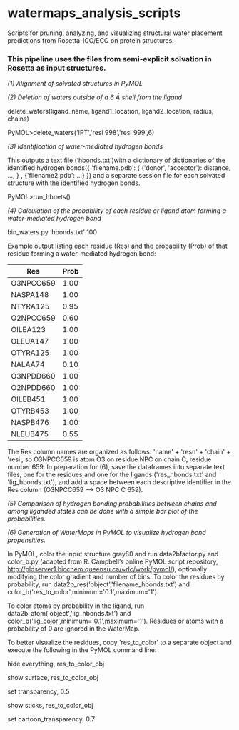 # watermaps_analysis_scripts
Scripts for pruning, analyzing, and visualizing structural water placement predictions from Rosetta-ICO/ECO on protein structures.

### This pipeline uses the files from semi-explicit solvation in Rosetta as input structures.

*(1) Alignment of solvated structures in PyMOL*

*(2) Deletion of waters outside of a 6 Å shell from the ligand*

delete_waters(ligand_name, ligand1_location, ligand2_location, radius, chains)

PyMOL>delete_waters('IPT','resi 998','resi 999',6)

*(3) Identification of water-mediated hydrogen bonds*

This outputs a text file (‘hbonds.txt’)with a dictionary of dictionaries of the identified hydrogen bonds({ 'filename.pdb': { ('donor', 'acceptor'): distance, ..., } , {'filename2.pdb': ...} }) and a separate session file for each solvated structure with the identified hydrogen bonds.

PyMOL>run_hbnets()

*(4) Calculation of the probability of each residue or ligand atom forming a water-mediated hydrogen bond*

bin_waters.py ‘hbonds.txt’ 100

Example output listing each residue (Res) and the probability (Prob) of that residue forming a water-mediated hydrogen bond:

| Res | Prob |
|-----|----- |
|O3NPCC659 |1.00|
|NASPA148 |1.00|
|NTYRA125 |0.95|
|O2NPCC659| 0.60|
|OILEA123 |1.00|
|OLEUA147 |1.00|
|OTYRA125 |1.00|
|NALAA74  |0.10|
|O3NPDD660| 1.00|
|O2NPDD660 |1.00|
|OILEB451| 1.00|
|OTYRB453 |1.00|
|NASPB476| 1.00|
|NLEUB475| 0.55|

The Res column names are organized as follows: 'name' + 'resn' + 'chain' + 'resi', so O3NPCC659 is atom O3 on residue NPC on chain C, residue number 659. In preparation for (6), save the dataframes into separate text files, one for the residues and one for the ligands ('res_hbonds.txt' and 'lig_hbonds.txt'), and add a space between each descriptive identifier in the Res column (O3NPCC659 --> O3 NPC C 659).

*(5) Comparison of hydrogen bonding probabilities between chains and among liganded states can be done with a simple bar plot of the probabilities.*

*(6) Generation of WaterMaps in PyMOL to visualize hydrogen bond propensities.*

In PyMOL, color the input structure gray80 and run data2bfactor.py and color_b.py (adapted from R. Campbell’s online PyMOL script repository, http://pldserver1.biochem.queensu.ca/~rlc/work/pymol/), optionally modifying the color gradient and number of bins. To color the residues by probability, run data2b_res('object','filename_hbonds.txt’) and color_b('res_to_color',minimum='0.1',maximum='1').

To color atoms by probability in the ligand, run data2b_atom('object','lig_hbonds.txt') and color_b('lig_color',minimum='0.1',maximum='1'). Residues or atoms with a probability of 0 are ignored in the WaterMap.

To better visualize the residues, copy 'res_to_color' to a separate object and execute the following in the PyMOL command line:

hide everything, res_to_color_obj

show surface, res_to_color_obj

set transparency, 0.5

show sticks, res_to_color_obj

set cartoon_transparency, 0.7
